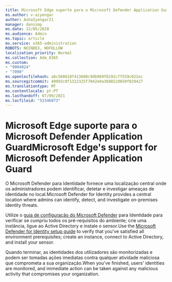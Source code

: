 ```yaml
---
title: Microsoft Edge suporte para o Microsoft Defender Application Guard
ms.author: v-aiyengar
author: AshaIyengar21
manager: dansimp
ms.date: 12/05/2020
ms.audience: Admin
ms.topic: article
ms.service: o365-administration
ROBOTS: NOINDEX, NOFOLLOW
localization_priority: Normal
ms.collection: Adm_O365
ms.custom:
- "9004024"
- "7090"
ms.openlocfilehash: a8c560810f413680c9db969f8192cff559c022ec
ms.sourcegitcommit: 49093c0f1322325f7042e0a368022d650f029427
ms.translationtype: MT
ms.contentlocale: pt-PT
ms.lasthandoff: 07/09/2021
ms.locfileid: "53346073"
---
```

# <a name="microsoft-edges-support-for-microsoft-defender-application-guard"></a><span data-ttu-id="35ac5-102">Microsoft Edge suporte para o Microsoft Defender Application Guard</span><span class="sxs-lookup"><span data-stu-id="35ac5-102">Microsoft Edge's support for Microsoft Defender Application Guard</span></span>

<span data-ttu-id="35ac5-103">O Microsoft Defender para Identidade fornece uma localização central onde os administradores podem identificar, detetar e investigar ameaças de identidade no local.</span><span class="sxs-lookup"><span data-stu-id="35ac5-103">Microsoft Defender for Identity provides a central location where admins can identify, detect, and investigate on-premises identity threats.</span></span> 

<span data-ttu-id="35ac5-104">Utilize o [guia de configuração do Microsoft Defender](https://admin.microsoft.com/AdminPortal/Home?#/modernonboarding/microsoftdefenderforidentitysetupguide) para Identidade para verificar se cumpriu todos os pré-requisitos do ambiente; crie uma instância, ligue ao Active Directory e instale o sensor.</span><span class="sxs-lookup"><span data-stu-id="35ac5-104">Use the [‎Microsoft Defender for Identity‎ setup guide](https://admin.microsoft.com/AdminPortal/Home?#/modernonboarding/microsoftdefenderforidentitysetupguide) to verify that you've satisfied all environment prerequisites; create an instance, connect to Active Directory, and install your sensor.</span></span> 

<span data-ttu-id="35ac5-105">Quando terminar, as identidades dos utilizadores são monitorizadas e podem ser tomadas ações imediatas contra qualquer atividade maliciosa que comprometa a sua organização.</span><span class="sxs-lookup"><span data-stu-id="35ac5-105">When you've finished, users' identities are monitored, and immediate action can be taken against any malicious activity that compromises your organization.</span></span>
